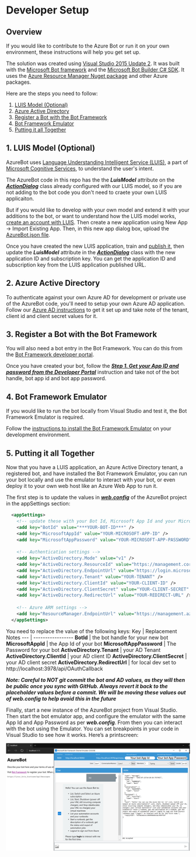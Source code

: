 # Developer Setup

## Overview

If you would like to contribute to the Azure Bot or run it on your own environment, these instructions will help you get set up. 

The solution was created using [Visual Studio 2015 Update 2](https://www.visualstudio.com/en-us/news/vs2015-update2-vs.aspx). It was built with the [Microsoft Bot framework](http://docs.botframework.com/) and the [Microsoft Bot Builder C# SDK](http://docs.botframework.com/sdkreference/csharp/). It uses the [Azure Resource Manager Nuget package](https://www.nuget.org/packages/Microsoft.Azure.Management.ResourceManager) and other Azure packages.

Here are the steps you need to follow:
1. [LUIS Model (Optional)](#luis)<br>
2. [Azure Active Directory](#azuread)<br>
3. [Register a Bot with the Bot Framework](#registerbot)<br>
4. [Bot Framework Emulator](#emulator)<br>
5. [Putting it all Together](#glue)<br>

<a name="luis"></a>
## 1. LUIS Model (Optional)

AzureBot uses [Language Understanding Intelligent Service (LUIS)](https://www.luis.ai), a part of [Microsoft Cognitive Services](https://www.microsoft.com/cognitive-services/), to understand the user's intent. 

The AzureBot code in this repo has the the ***LuisModel*** attribute on the ***[ActionDialog](../AzureBot/ActionDialog.cs)*** class already configured with our LUIS model, so if you are not adding to the bot code you don't need to craete your own LUIS applicaiton.

But if you would like to develop with your own model and extend it with your additions to the bot, or want to understand how the LUIS model works, [create an account with LUIS](https://www.luis.ai). Then create a new application using New App -> Import Existing App. Then, in this new app dialog box, upload the [AzureBot.json file](../AzureBot/LuisModel/AzureBot.json).   

Once you have created the new LUIS application, train and [publish it](https://www.luis.ai/Help/#PublishingModel), then update the ***LuisModel*** attribute in the ***[ActionDialog](../AzureBot/ActionDialog.cs)*** class with the new application ID and subscription key. You can get the application ID and subscription key from the LUIS application published URL.

<a name="azuread"></a>
## 2. Azure Active Directory

To authenticate against your own Azure AD for development or private use of the AzureBot code, you'll need to setup your own Azure AD application. Follow our [Azure AD instructions](/CreateAzureADforAzureBot.md) to get it set up and take note of the tenant, client id and client secret values for it.

<a name="registerbot"></a>
## 3. Register a Bot with the Bot Framework 

You will also need a bot entry in the Bot Framework. You can do this from the [Bot Framework developer portal](https://dev.botframework.com/bots/new).

Once you have created your bot, follow the [***Step 1. Get your App ID and password from the Developer Portal***](https://docs.botframework.com/en-us/support/upgrade-to-v3/#case-1-there-is-an-app-id-already)  instruction and take not of the bot handle, bot app id and bot app password.

<a name="emulator"></a>
## 4. Bot Framework Emulator

If you would like to run the bot locally from Visual Studio and test it, the Bot Framework Emulator is required.

Follow the [instructions to install the Bot Framework Emulator](https://docs.botframework.com/en-us/tools/bot-framework-emulator/) on your development environment. 

<a name="glue"></a>
## 5. Putting it all Together

Now that you have a LUIS application, an Azure Active Directory tenant, a registered bot, and have installed the Bot Framework Emulator, you can run your bot locally and use the emulator to interact with your bot, or even deploy it to your own web host like an Azure Web App to run it.

The first step is to update the values in ***[web.config](../AzureBot/web.config)*** of the AzureBot project in the appSettings section:

```XML
  <appSettings>
    <!-- update these with your Bot Id, Microsoft App Id and your Microsoft App passwords -->
    <add key="BotId" value="***YOUR-BOT-ID***" />
    <add key="MicrosoftAppId" value="YOUR-MICROSOFT-APP-ID" />
    <add key="MicrosoftAppPassword" value="YOUR-MICROSOFT-APP-PASSWORD" />

    <!-- Authentication settings -->
    <add key="ActiveDirectory.Mode" value="v1" />
    <add key="ActiveDirectory.ResourceId" value="https://management.core.windows.net/" />
    <add key="ActiveDirectory.EndpointUrl" value="https://login.microsoftonline.com" />
    <add key="ActiveDirectory.Tenant" value="YOUR-TENANT" />
    <add key="ActiveDirectory.ClientId" value="YOUR-CLIENT-ID" />
    <add key="ActiveDirectory.ClientSecret" value="YOUR-CLIENT-SECRET" />
    <add key="ActiveDirectory.RedirectUrl" value="YOUR-REDIRECT-URL" />

    <!-- Azure ARM settings -->
    <add key="ResourceManager.EndpointUrl" value="https://management.azure.com/" />
  </appSettings>
```

You need to replace the value of the following keys:
Key | Replacement Notes
--- | -----------------
**BotId** | the bot handle for your new bot
**MicrosoftAppId** | the App Id of your bot
**MicrosoftAppPassword** | The Password for your bot 
**ActiveDirectory.Tenant** | your AD Tenant
**ActiveDirectory.ClientId** | your AD client ID
**ActiveDirectory.ClientSecret** | your AD client secret
**ActiveDirectory.RedirectUrl** | for local dev set to http://localhost:3978/api/OAuthCallback

***Note: Careful to NOT git commit the bot and AD values, as they will then be public once you sync with GitHub. Always revert it back to the placeholder values before a commit. We will be moving these values out of web.config to help avoid this in the future***
 
Finally, start a new instance of the AzureBot project from Visual Studio. Then start the bot emulator app, and configure the emulator with the same App Id and App Password as per ***web.config***. From then you can interact with the bot using the Emulator. You can set breakpoints in your code in Visual Studio to see how it works. Here’s a printscreen:

![DevSetup-BotEmulator.png](media/DevSetup-BotEmulator.png)